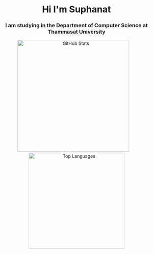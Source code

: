 <h1 align="center">Hi I'm Suphanat</h1>
<h3 align="center">I am studying in the Department of Computer Science at Thammasat University</h3>

<p align="center">
  <img src="https://github-readme-stats.vercel.app/api?username=suphanatchanlek30&theme=default&show_icons=true" alt="GitHub Stats" width="350">
  &nbsp;&nbsp;&nbsp;&nbsp;
  <img src="https://github-readme-stats.vercel.app/api/top-langs/?username=suphanatchanlek30&layout=compact" alt="Top Languages" width="300">
</p>
